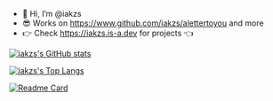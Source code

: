 - 👋 Hi, I’m @iakzs
- 😎 Works on https://www.github.com/iakzs/alettertoyou and more
- 👉 Check https://iakzs.is-a.dev for projects 👈

[![iakzs's GitHub stats](https://github-readme-stats.vercel.app/api?username=iakzs&show_icons=true&theme=transparent)](https://github.com/anuraghazra/github-readme-stats)

[![iakzs's Top Langs](https://github-readme-stats.vercel.app/api/top-langs/?username=iakzs&layout=compact&show_icons=true&theme=transparent)](https://github.com/anuraghazra/github-readme-stats)



[![Readme Card](https://github-readme-stats.vercel.app/api/pin/?username=iakzs&repo=alettertoyou)](https://github.com/iakzs/alettertoyou)
